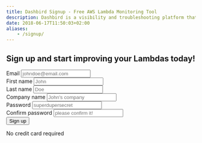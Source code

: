 ```yaml
---
title: Dashbird Signup - Free AWS Lambda Monitoring Tool
description: Dashbird is a visibility and troubleshooting platform that makes sense of all parts of serverless. It covers AWS Lambda, API Gateway, AWS X-Ray and doesn't require any code changes for the use.
date: 2018-06-17T11:50:03+02:00
aliases:
    - /signup/
---
```


<script>
  const sig = document
    .querySelectorAll('.sign-up')

  sig.forEach(function (el) {
    el.classList.add('active')
  })

    // .classList
</script>

<section class="container-fluid dark-bg pt-5 pb-5">
    <h2 class="text-center pb-5"><span class="h4 underlined">Sign up and start improving your Lambdas today!</span></h2>
    <div class="row justify-content-md-center align-items-center">
    <div class="col-lg-4 col-md-6 col-sm-10 col-xs-12">
        <div class="pt-2">
            <form id="register-form" name="register-form" method="post" action="https://app.dashbird.io/auth/register">
            <!-- <form name="register-form"> -->
                <div class="input-group flex-column mb-15px">
                    <label for="email">Email</label>
                    <input type="email" class="form-control cta-input w-100-percent" placeholder='johndoe@email.com' name="email" required>
                </div>
                <div class="input-group flex-column mb-15px">
                    <label for="firstName">First name</label>
                    <input type="text" class="form-control cta-input w-100-percent" placeholder='John' name="firstName" required>
                </div>
                <div class="input-group flex-column mb-15px">
                    <label for="lastName">Last name</label>
                    <input type="text" class="form-control cta-input w-100-percent" placeholder='Doe' name="lastName" required>
                </div>
                <div class="input-group flex-column mb-15px">
                    <label for="companyName">Company name</label>
                    <input type="text" class="form-control cta-input w-100-percent" placeholder="John's company" name="companyName" required>
                </div>
                <div class="input-group flex-column mb-15px">
                    <label for="password">Password</label>
                    <input type="password" class="form-control cta-input w-100-percent" placeholder='superdupersecret' name="password" required>
                </div>
                <div class="input-group flex-column mb-15px">
                    <label for="confirmPassword">Confirm password</label>
                    <input type="password" class="form-control cta-input w-100-percent" placeholder='please confirm it!' name="confirmPassword" required>
                </div>
                <div class="input-group flex-column mt-40px">
                    <button type="submit" class="cta-btn cta-pink w-100-percent" id="register-btn">Sign up</button>
                </div>
            </form>
            <p class="text-center gray small">No credit card required</p>
        </div>
    </div>
  </div>
</section>

<script>
  fbq('track', 'ViewContent', {
    content_ids: 'register',
  });
</script>
